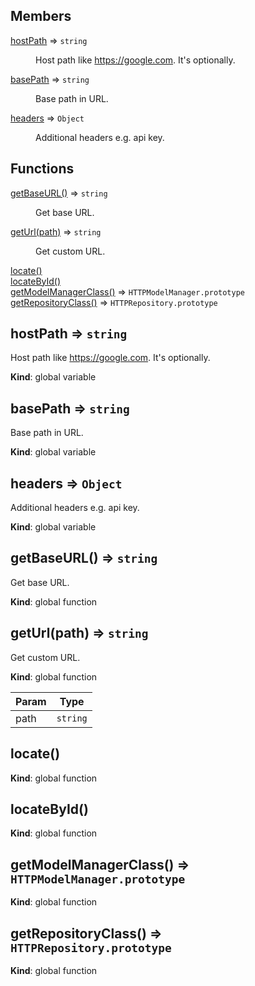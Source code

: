 ## Members

<dl>
<dt><a href="#hostPath">hostPath</a> ⇒ <code>string</code></dt>
<dd><p>Host path like <a href="https://google.com">https://google.com</a>. It&#39;s optionally.</p>
</dd>
<dt><a href="#basePath">basePath</a> ⇒ <code>string</code></dt>
<dd><p>Base path in URL.</p>
</dd>
<dt><a href="#headers">headers</a> ⇒ <code>Object</code></dt>
<dd><p>Additional headers e.g. api key.</p>
</dd>
</dl>

## Functions

<dl>
<dt><a href="#getBaseURL">getBaseURL()</a> ⇒ <code>string</code></dt>
<dd><p>Get base URL.</p>
</dd>
<dt><a href="#getUrl">getUrl(path)</a> ⇒ <code>string</code></dt>
<dd><p>Get custom URL.</p>
</dd>
<dt><a href="#locate">locate()</a></dt>
<dd></dd>
<dt><a href="#locateById">locateById()</a></dt>
<dd></dd>
<dt><a href="#getModelManagerClass">getModelManagerClass()</a> ⇒ <code>HTTPModelManager.prototype</code></dt>
<dd></dd>
<dt><a href="#getRepositoryClass">getRepositoryClass()</a> ⇒ <code>HTTPRepository.prototype</code></dt>
<dd></dd>
</dl>

<a name="hostPath"></a>

## hostPath ⇒ <code>string</code>
Host path like https://google.com. It's optionally.

**Kind**: global variable  
<a name="basePath"></a>

## basePath ⇒ <code>string</code>
Base path in URL.

**Kind**: global variable  
<a name="headers"></a>

## headers ⇒ <code>Object</code>
Additional headers e.g. api key.

**Kind**: global variable  
<a name="getBaseURL"></a>

## getBaseURL() ⇒ <code>string</code>
Get base URL.

**Kind**: global function  
<a name="getUrl"></a>

## getUrl(path) ⇒ <code>string</code>
Get custom URL.

**Kind**: global function  

| Param | Type |
| --- | --- |
| path | <code>string</code> | 

<a name="locate"></a>

## locate()
**Kind**: global function  
<a name="locateById"></a>

## locateById()
**Kind**: global function  
<a name="getModelManagerClass"></a>

## getModelManagerClass() ⇒ <code>HTTPModelManager.prototype</code>
**Kind**: global function  
<a name="getRepositoryClass"></a>

## getRepositoryClass() ⇒ <code>HTTPRepository.prototype</code>
**Kind**: global function  
